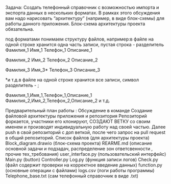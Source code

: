 Задача:
Создать телефонный справочник с возможностью импорта и экспорта данных в нескольких форматах. В рамках этого обсуждения вам надо нарисовать “архитектуру” (например, в виде блок-схемы) для работы данного приложения. Блок-схема архитектуры проекта обязательна.

под форматами понимаем структуру файлов, например:в файле на одной строке хранится одна часть записи, пустая строка - разделитель
Фамилия_1 Имя_1 Телефон_1 Описание_1

Фамилия_2 Имя_2 Телефон_2 Описание_2

Фамилия_3 Имя_3* Телефон_3 Описание_3

*и т.д.в файле на одной строке хранится все записи, символ разделитель - ;

Фамилия_1,Имя_1,Телефон_1,Описание_1 Фамилия_2,Имя_2,Телефон_2,Описание_2 и т.д.

Предварительный план работы :
Обсуждение в команде
Создание файловой архитектуры приложения и репозитория
Репозиторий форкается, участники его клонируют, СОЗДАЮТ ВЕТКУ со своим именем и производят индивидуальную работу над своей частью.
Далее push в свой репозиторий с доп веткой, после чего запрос на pull request в общий репозиторий.
Список файлов (для архитектуры проекта)
Block_diagram.drawio (блок-схема проекта)
REARME.md (описание основной задачи и подзадач, распределение зон ответсвенности , прочие тех_требования)
user_interface.py (пользовательский интерфейс)
Main.py (button)
Controller.py
Log.py (функция записи логов)
Check.py (файл содержит проверки на корректное введение данных)
function.py (основные операции с файлами)
logs.csv (логи работы программы)
Telephone_base.txt (сам телефонный справочник в виде .txt)